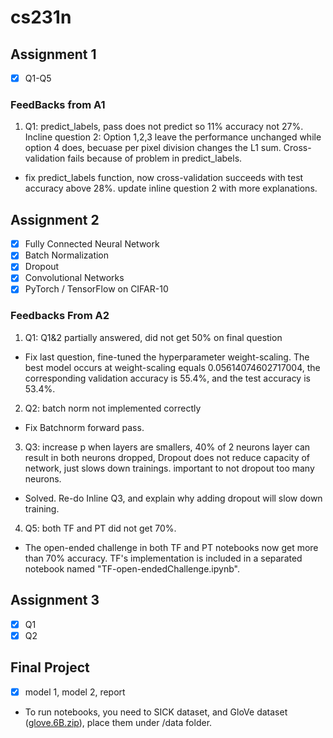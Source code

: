 # cs231n

## Assignment 1
- [x] Q1-Q5

### FeedBacks from A1
1. Q1: predict_labels, pass does not predict so 11% accuracy not 27%. Incline question 2: Option 1,2,3 leave the performance unchanged while option 4 does, becuase per pixel division changes the L1 sum. Cross-validation fails because of problem in predict_labels.

- fix predict_labels function, now cross-validation succeeds with test accuracy above 28\%.  update inline question 2 with more explanations. 

## Assignment 2
- [x] Fully Connected Neural Network 
- [x] Batch Normalization 
- [x] Dropout
- [x] Convolutional Networks
- [x] PyTorch / TensorFlow on CIFAR-10

### Feedbacks From A2

1. Q1: Q1&2 partially answered, did not get 50\% on final question

- Fix last question, fine-tuned the hyperparameter weight-scaling. The best model occurs at weight-scaling equals 0.05614074602717004, the corresponding validation accuracy is 55.4%, and the test accuracy is 53.4%. 

2. Q2: batch norm not implemented correctly

- Fix Batchnorm forward pass. 

3. Q3: increase p when layers are smallers, 40\% of 2 neurons layer can result in both neurons dropped, Dropout does not reduce capacity of network, just slows down trainings. important to not dropout too many neurons. 

- Solved. Re-do Inline Q3, and explain why adding dropout will slow down training. 

4. Q5: both TF and PT did not get 70\%. 

- The open-ended challenge in both TF and PT notebooks now get more than 70\% accuracy. TF's implementation is included in a separated notebook named "TF-open-endedChallenge.ipynb". 


## Assignment 3
- [x] Q1
- [x] Q2

## Final Project
- [x] model 1, model 2, report
- To run notebooks, you need to SICK dataset, and GloVe dataset ([glove.6B.zip](https://nlp.stanford.edu/projects/glove/)), place them under /data folder. 